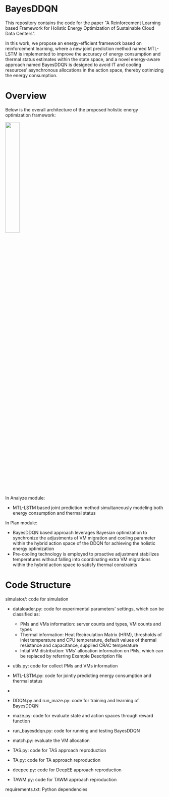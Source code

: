 # BayesDDQN
This repository contains the code for the paper "A Reinforcement Learning based Framework for Holistic Energy Optimization of Sustainable Cloud Data Centers".

In this work, we propose an energy-efficient framework based on reinforcement learning, where a new joint prediction method named MTL-LSTM is implemented to improve the accuracy of energy consumption and thermal status estimates within the state space, and a novel energy-aware approach named BayesDDQN is designed to avoid IT and cooling resources’ asynchronous allocations in the action space, thereby optimizing the energy consumption.

# Overview
Below is the overall architecture of the proposed holistic energy optimization framework:

<img src="https://github.com/user-attachments/assets/cdeec7ff-90c1-4a64-868c-4cf0d5604e2b" width="30%">

In Analyze module:

* MTL-LSTM based joint prediction method simultaneously modeling both energy consumption and thermal status

In Plan module:

* BayesDDQN based approach leverages Bayesian optimization to synchronize the adjustments of VM migration and cooling parameter within the hybrid action space of the DDQN for achieving the holistic energy optimization
* Pre-cooling technology is employed to proactive adjustment stabilizes temperatures without falling into coordinating extra VM migrations within the hybrid action space to satisfy thermal constraints

# Code Structure

simulator/: code for simulation

* dataloader.py: code for experimental parameters' settings, which can be classified as:
  * PMs and VMs information: server counts and types, VM counts and types
  * Thermal information: Heat Recirculation Matrix (HRM), thresholds of inlet temperature and CPU temperature, default values of thermal resistance and capacitance, supplied CRAC temperature
  * Intial VM distribution: VMs' allocation information on PMs, which can be replaced by referring Example Description file

* utils.py: code for collect PMs and VMs information

* MTL-LSTM.py: code for jointly predicting energy consumption and thermal status

* 

* DDQN.py and run_maze.py: code for training and learning of BayesDDQN

* maze.py: code for evaluate state and action spaces through reward function

* run_bayesddqn.py: code for running and testing BayesDDQN

* match.py: evaluate the VM allocation

* TAS.py: code for TAS approach reproduction

* TA.py: code for TA approach reproduction

* deepee.py: code for DeepEE approach reproduction

* TAWM.py: code for TAWM approach reproduction

requirements.txt: Python dependencies



